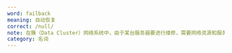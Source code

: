 ```yaml
---
word: failback
meaning: 自动恢复
correct: /null/
note: 在簇（Data Cluster）网络系统中，由于某台服务器要进行维修，需要网络资源和服务暂时重定向到备用系统。在此之后将网络资源和服务器恢复为由原始主机提供的过程，称为自动恢复
category: 名词
---
```

